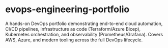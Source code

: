 # evops-engineering-portfolio
A hands-on DevOps portfolio demonstrating end-to-end cloud automation, CI/CD pipelines, infrastructure as code (Terraform/Azure Bicep), Kubernetes orchestration, and observability (Prometheus/Grafana). Covers AWS, Azure, and modern tooling across the full DevOps lifecycle.
